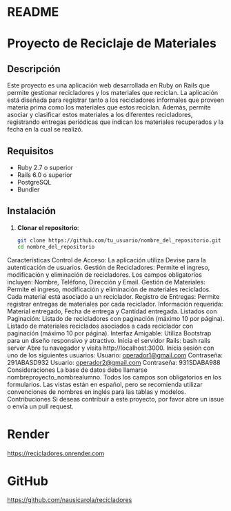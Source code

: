# README

# Proyecto de Reciclaje de Materiales

## Descripción

Este proyecto es una aplicación web desarrollada en Ruby on Rails que permite gestionar recicladores y los materiales que reciclan. La aplicación está diseñada para registrar tanto a los recicladores informales que proveen materia prima como los materiales que estos reciclan. Además, permite asociar y clasificar estos materiales a los diferentes recicladores, registrando entregas periódicas que indican los materiales recuperados y la fecha en la cual se realizó.

## Requisitos

- Ruby 2.7 o superior
- Rails 6.0 o superior
- PostgreSQL
- Bundler

## Instalación

1. **Clonar el repositorio**:

   ```bash
   git clone https://github.com/tu_usuario/nombre_del_repositorio.git
   cd nombre_del_repositorio

Características
Control de Acceso: La aplicación utiliza Devise para la autenticación de usuarios.
Gestión de Recicladores:
Permite el ingreso, modificación y eliminación de recicladores.
Los campos obligatorios incluyen: Nombre, Teléfono, Dirección y Email.
Gestión de Materiales:
Permite el ingreso, modificación y eliminación de materiales reciclados.
Cada material está asociado a un reciclador.
Registro de Entregas:
Permite registrar entregas de materiales por cada reciclador.
Información requerida: Material entregado, Fecha de entrega y Cantidad entregada.
Listados con Paginación:
Listado de recicladores con paginación (máximo 10 por página).
Listado de materiales reciclados asociados a cada reciclador con paginación (máximo 10 por página).
Interfaz Amigable: Utiliza Bootstrap para un diseño responsivo y atractivo.
Inicia el servidor Rails:
bash
rails server
Abre tu navegador y visita http://localhost:3000.
Inicia sesión con uno de los siguientes usuarios:
Usuario: operador1@gmail.com
Contraseña: 291ABASD932
Usuario: operador2@gmail.com
Contraseña: 931SDABA988
Consideraciones
La base de datos debe llamarse nombreproyecto_nombrealumno.
Todos los campos son obligatorios en los formularios.
Las vistas están en español, pero se recomienda utilizar convenciones de nombres en inglés para las tablas y modelos.
Contribuciones
Si deseas contribuir a este proyecto, por favor abre un issue o envía un pull request.



# Render
https://recicladores.onrender.com

# GitHub
https://github.com/nausicarola/recicladores